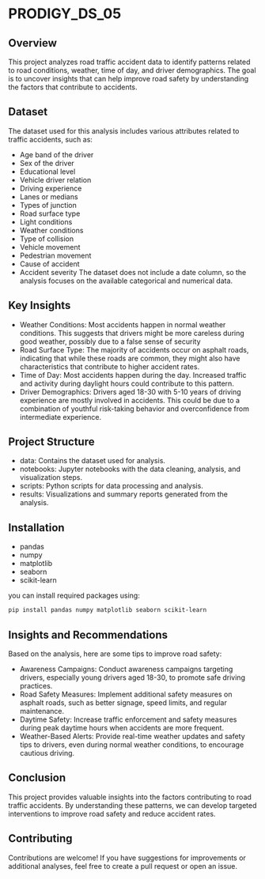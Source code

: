 # PRODIGY_DS_05
## Overview
This project analyzes road traffic accident data to identify patterns related to road conditions, weather, time of day, and driver demographics. The goal is to uncover insights that can help improve road safety by understanding the factors that contribute to accidents.

## Dataset
The dataset used for this analysis includes various attributes related to traffic accidents, such as:
* Age band of the driver
* Sex of the driver
* Educational level
* Vehicle driver relation
* Driving experience
* Lanes or medians
* Types of junction
* Road surface type
* Light conditions
* Weather conditions
* Type of collision
* Vehicle movement
* Pedestrian movement
* Cause of accident
* Accident severity
The dataset does not include a date column, so the analysis focuses on the available categorical and numerical data.

## Key Insights
* Weather Conditions: Most accidents happen in normal weather conditions. This suggests that drivers might be more careless during good weather, possibly due to a false sense of security
* Road Surface Type: The majority of accidents occur on asphalt roads, indicating that while these roads are common, they might also have characteristics that contribute to higher accident rates.
* Time of Day: Most accidents happen during the day. Increased traffic and activity during daylight hours could contribute to this pattern.
* Driver Demographics: Drivers aged 18-30 with 5-10 years of driving experience are mostly involved in accidents. This could be due to a combination of youthful risk-taking behavior and overconfidence from intermediate experience.

## Project Structure
* data: Contains the dataset used for analysis.
* notebooks: Jupyter notebooks with the data cleaning, analysis, and visualization steps.
* scripts: Python scripts for data processing and analysis.
* results: Visualizations and summary reports generated from the analysis.

## Installation
* pandas
* numpy
* matplotlib
* seaborn
* scikit-learn

you can install required packages using:
```bash
pip install pandas numpy matplotlib seaborn scikit-learn
```

## Insights and Recommendations
Based on the analysis, here are some tips to improve road safety:
* Awareness Campaigns: Conduct awareness campaigns targeting drivers, especially young drivers aged 18-30, to promote safe driving practices.
* Road Safety Measures: Implement additional safety measures on asphalt roads, such as better signage, speed limits, and regular maintenance.
* Daytime Safety: Increase traffic enforcement and safety measures during peak daytime hours when accidents are more frequent.
* Weather-Based Alerts: Provide real-time weather updates and safety tips to drivers, even during normal weather conditions, to encourage cautious driving.


## Conclusion
This project provides valuable insights into the factors contributing to road traffic accidents. By understanding these patterns, we can develop targeted interventions to improve road safety and reduce accident rates.

## Contributing
Contributions are welcome! If you have suggestions for improvements or additional analyses, feel free to create a pull request or open an issue.





